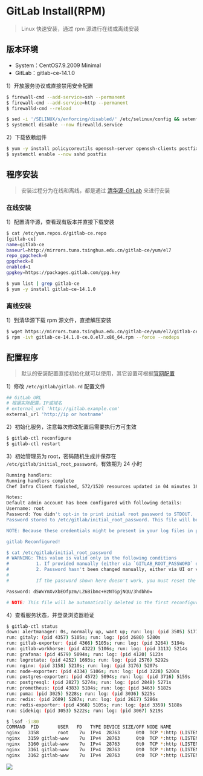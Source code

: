 # GitLab Install(RPM)

> Linux 快速安装，通过 rpm 源进行在线或离线安装

## 版本环境

- System：CentOS7.9.2009 Minimal
- GitLab：gitlab-ce-14.1.0

1）开放服务协议或直接禁用安全配置

```bash
$ firewall-cmd --add-service=ssh --permanent
$ firewall-cmd --add-service=http --permanent
$ firewalld-cmd --reload

$ sed -i '/SELINUX/s/enforcing/disabled/' /etc/selinux/config && setenforce 0 
$ systemctl disable --now firewalld.service
```

2）下载依赖组件

```bash
$ yum -y install policycoreutils openssh-server openssh-clients postfix
$ systemctl enable --now sshd postfix
```

## 程序安装

> 安装过程分为在线和离线，都是通过
> [清华源-GitLab](https://mirrors.tuna.tsinghua.edu.cn/gitlab-ce/yum/el7/) 来进行安装

### 在线安装

1）配置清华源，查看现有版本并直接下载安装
```bash
$ cat /etc/yum.repos.d/gitlab-ce.repo
[gitlab-ce]
name=gitlab-ce
baseurl=http://mirrors.tuna.tsinghua.edu.cn/gitlab-ce/yum/el7
repo_gpgcheck=0
gpgcheck=0
enabled=1
gpgkey=https://packages.gitlab.com/gpg.key

$ yum list | grep gitlab-ce  
$ yum -y install gitlab-ce-14.1.0
```

### 离线安装

1）到清华源下载 rpm 源文件，直接解压安装

```bash
$ wget https://mirrors.tuna.tsinghua.edu.cn/gitlab-ce/yum/el7/gitlab-ce-14.1.0-ce.0.el7.x86_64.rpm --no-check-certificate
$ rpm -ivh gitlab-ce-14.1.0-ce.0.el7.x86_64.rpm --force --nodeps
```

## 配置程序

> 默认的安装配置直接初始化就可以使用，其它设置可根据[官网配置](https://docs.gitlab.cn/jh/install/next_steps.html)

1）修改 `/etc/gitlab/gitlab.rd` 配置文件

```bash
## GitLab URL 
# 根据实际配置，IP或域名
# external_url 'http://gitlab.example.com'
external_url 'http://ip or hostname'
```

2）初始化服务，注意每次修改配置后需要执行方可生效

```bash
$ gitlab-ctl reconfigure
$ gitlab-ctl restart
```

3）初始管理员为 root，密码随机生成并保存在 `/etc/gitlab/initial_root_password`，有效期为 24 小时

```bash
Running handlers:
Running handlers complete
Chef Infra Client finished, 572/1520 resources updated in 04 minutes 16 seconds

Notes:
Default admin account has been configured with following details:
Username: root
Password: You didn't opt-in to print initial root password to STDOUT.
Password stored to /etc/gitlab/initial_root_password. This file will be cleaned up in first reconfigure run after 24 hours.

NOTE: Because these credentials might be present in your log files in plain text, it is highly recommended to reset the password following https://docs.gitlab.com/ee/security/reset_user_password.html#reset-your-root-password.

gitlab Reconfigured!

$ cat /etc/gitlab/initial_root_password
# WARNING: This value is valid only in the following conditions
#          1. If provided manually (either via `GITLAB_ROOT_PASSWORD` environment variable or via `gitlab_rails['initial_root_password']` setting in `gitlab.rb`, it was provided before database was seeded for the first time (usually, the first reconfigure run).
#          2. Password hasn't been changed manually, either via UI or via command line.
#
#          If the password shown here doesn't work, you must reset the admin password following https://docs.gitlab.com/ee/security/reset_user_password.html#reset-your-root-password.

Password: d5WxYmXvXbEOfpzm/LZ6Bibmc+HzNTGpjNQU/3hdbh0=

# NOTE: This file will be automatically deleted in the first reconfigure run after 24 hours.
```

4）查看服务状态，并登录浏览器验证

```bash
$ gitlab-ctl status
down: alertmanager: 0s, normally up, want up; run: log: (pid 3505) 5177s
run: gitaly: (pid 4357) 5105s; run: log: (pid 2680) 5280s
run: gitlab-exporter: (pid 4366) 5105s; run: log: (pid 3264) 5194s
run: gitlab-workhorse: (pid 4322) 5106s; run: log: (pid 3113) 5214s
run: grafana: (pid 4579) 5094s; run: log: (pid 4120) 5123s
run: logrotate: (pid 4252) 1693s; run: log: (pid 2576) 5292s
run: nginx: (pid 3158) 5210s; run: log: (pid 3176) 5207s
run: node-exporter: (pid 4334) 5106s; run: log: (pid 3228) 5200s
run: postgres-exporter: (pid 4572) 5094s; run: log: (pid 3716) 5159s
run: postgresql: (pid 2827) 5274s; run: log: (pid 2848) 5271s
run: prometheus: (pid 4383) 5104s; run: log: (pid 3463) 5182s
run: puma: (pid 3025) 5228s; run: log: (pid 3036) 5225s
run: redis: (pid 2609) 5287s; run: log: (pid 2617) 5286s
run: redis-exporter: (pid 4368) 5105s; run: log: (pid 3359) 5188s
run: sidekiq: (pid 3053) 5222s; run: log: (pid 3067) 5219s

$ lsof -i:80
COMMAND  PID       USER   FD   TYPE DEVICE SIZE/OFF NODE NAME
nginx   3158       root    7u  IPv4  28763      0t0  TCP *:http (LISTEN)
nginx   3159 gitlab-www    7u  IPv4  28763      0t0  TCP *:http (LISTEN)
nginx   3160 gitlab-www    7u  IPv4  28763      0t0  TCP *:http (LISTEN)
nginx   3161 gitlab-www    7u  IPv4  28763      0t0  TCP *:http (LISTEN)
nginx   3162 gitlab-www    7u  IPv4  28763      0t0  TCP *:http (LISTEN)
```

![](https://yuikuen-1259273046.cos.ap-guangzhou.myqcloud.com/devops/image-20220111183425464.png)